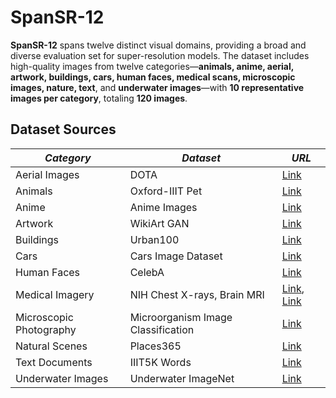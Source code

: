 # SpanSR-12

**SpanSR-12** spans twelve distinct visual domains, providing a broad and diverse evaluation set for super-resolution models. The dataset includes high-quality images from twelve categories—**animals, anime, aerial, artwork, buildings, cars, human faces, medical scans, microscopic images, nature, text**, and **underwater images**—with **10 representative images per category**, totaling **120 images**.

## Dataset Sources

| *Category*            | *Dataset*                        | *URL*                                                                                                                                                          |
| ----------------------- | ---------------------------------- | ---------------------------------------------------------------------------------------------------------------------------------------------------------------- |
| Aerial Images           | DOTA                               | [Link](https://www.kaggle.com/datasets/chandlertimm/dota-data)                                                                                                   |
| Animals                 | Oxford-IIIT Pet                    | [Link](https://www.kaggle.com/datasets/tanlikesmath/the-oxfordiiit-pet-dataset)                                                                                  |
| Anime                   | Anime Images                       | [Link](https://www.kaggle.com/datasets/diraizel/anime-images-dataset)                                                                                            |
| Artwork                 | WikiArt GAN                        | [Link](https://www.kaggle.com/datasets/prasoonkottarathil/wikiart-gan)                                                                                           |
| Buildings               | Urban100                           | [Link](https://www.kaggle.com/datasets/harshraone/urban100)                                                                                                                     |
| Cars                    | Cars Image Dataset                 | [Link](https://www.kaggle.com/datasets/kshitij192/cars-image-dataset)                                                                                            |
| Human Faces             | CelebA                             | [Link](https://www.kaggle.com/datasets/jessicali9530/celeba-dataset)                                                                                             |
| Medical Imagery         | NIH Chest X-rays, Brain MRI        | [Link](https://www.kaggle.com/datasets/nih-chest-xrays/sample/data), [Link](https://www.kaggle.com/datasets/navoneel/brain-mri-images-for-brain-tumor-detection) |
| Microscopic Photography | Microorganism Image Classification | [Link](https://www.kaggle.com/datasets/mdwaquarazam/microorganism-image-classification)                                                                          |
| Natural Scenes          | Places365                          | [Link](https://www.kaggle.com/datasets/pankajkumar2002/places365)                                                                                                |
| Text Documents          | IIIT5K Words                       | [Link](https://www.kaggle.com/datasets/prathmeshzade/iiit5k-words)                                                                                               |
| Underwater Images       | Underwater ImageNet                | [Link](https://www.kaggle.com/datasets/karimraoufmostafa/underwater-imagenet-dataset)                                                                            |
